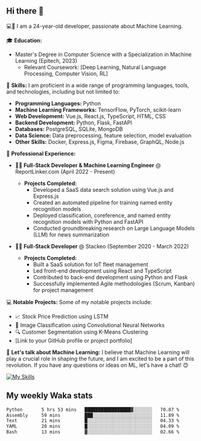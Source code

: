 ## Hi there 👋

💻🤖 I am a 24-year-old developer, passionate about Machine Learning.

🎓 **Education:**
- Master's Degree in Computer Science with a Specialization in Machine Learning (Epitech, 2023)
  - Relevant Coursework: [Deep Learning, Natural Language Processing, Computer Vision, RL]

🌟 **Skills:**
I am proficient in a wide range of programming languages, tools, and technologies, including but not limited to:
- **Programming Languages:** Python
- **Machine Learning Frameworks:** TensorFlow, PyTorch, scikit-learn
- **Web Development:** Vue.js, React.js, TypeScript, HTML, CSS
- **Backend Development:** Python, Flask, FastAPI
- **Databases:** PostgreSQL, SQLite, MongoDB
- **Data Science:** Data preprocessing, feature selection, model evaluation
- **Other Skills:** Docker, Express.js, Figma, Firebase, GraphQL, Node.js

🚀 **Professional Experience:**
- 👨‍💻 **Full-Stack Developer & Machine Learning Engineer** @ ReportLinker.com (April 2022 - Present)
  - **Projects Completed:**
    - Developed a SaaS data search solution using Vue.js and Express.js
    - Created an automated pipeline for training named entity recognition models
    - Deployed classification, coreference, and named entity recognition models with Python and FastAPI
    - Conducted groundbreaking research on Large Language Models (LLM) for news summarization

- 👨‍💻 **Full-Stack Developer** @ Stackeo (September 2020 - March 2022)
  - **Projects Completed:**
    - Built a SaaS solution for IoT fleet management
    - Led front-end development using React and TypeScript
    - Contributed to back-end development using Python and Flask
    - Successfully implemented Agile methodologies (Scrum, Kanban) for project management

💻 **Notable Projects:**
Some of my notable projects include:
- 📈 Stock Price Prediction using LSTM
- 🤖 Image Classification using Convolutional Neural Networks
- 🔍 Customer Segmentation using K-Means Clustering
- [Link to your GitHub profile or project portfolio]

💬 **Let's talk about Machine Learning:**
I believe that Machine Learning will play a crucial role in shaping the future, and I am excited to be a part of this revolution. If you have any questions or ideas on ML, let's have a chat! 😊

[![My Skills](https://skillicons.dev/icons?i=python,tensorflow,pytorch,react,vue,typescript,flask,sql,datascience,docker,express,figma,firebase,graphql,nodejs,html,css)](https://skillicons.dev)


## My weekly Waka stats

<!--START_SECTION:waka-->

```txt
Python       5 hrs 53 mins   █████████████████▓░░░░░░░   70.87 %
Assembly     59 mins         ███░░░░░░░░░░░░░░░░░░░░░░   11.89 %
Text         21 mins         █░░░░░░░░░░░░░░░░░░░░░░░░   04.33 %
YAML         20 mins         █░░░░░░░░░░░░░░░░░░░░░░░░   04.09 %
Bash         13 mins         ▓░░░░░░░░░░░░░░░░░░░░░░░░   02.66 %
```

<!--END_SECTION:waka-->
